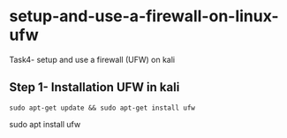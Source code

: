 # setup-and-use-a-firewall-on-linux-ufw
Task4- setup and use a firewall (UFW) on kali 
## Step 1- Installation UFW in kali 

```
sudo apt-get update && sudo apt-get install ufw
```
sudo apt install ufw

